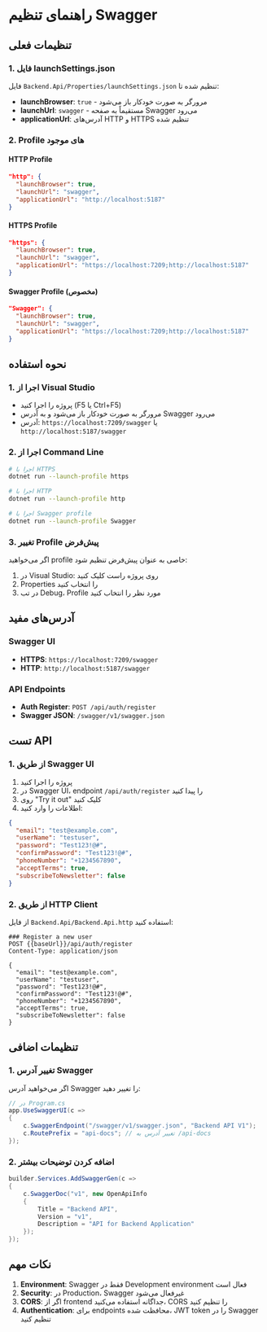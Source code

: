 # راهنمای تنظیم Swagger

## تنظیمات فعلی

### 1. فایل launchSettings.json
فایل `Backend.Api/Properties/launchSettings.json` تنظیم شده تا:

- **launchBrowser**: `true` - مرورگر به صورت خودکار باز می‌شود
- **launchUrl**: `swagger` - مستقیماً به صفحه Swagger می‌رود
- **applicationUrl**: آدرس‌های HTTP و HTTPS تنظیم شده

### 2. Profile های موجود

#### HTTP Profile
```json
"http": {
  "launchBrowser": true,
  "launchUrl": "swagger",
  "applicationUrl": "http://localhost:5187"
}
```

#### HTTPS Profile
```json
"https": {
  "launchBrowser": true,
  "launchUrl": "swagger",
  "applicationUrl": "https://localhost:7209;http://localhost:5187"
}
```

#### Swagger Profile (مخصوص)
```json
"Swagger": {
  "launchBrowser": true,
  "launchUrl": "swagger",
  "applicationUrl": "https://localhost:7209;http://localhost:5187"
}
```

## نحوه استفاده

### 1. اجرا از Visual Studio
- پروژه را اجرا کنید (F5 یا Ctrl+F5)
- مرورگر به صورت خودکار باز می‌شود و به آدرس Swagger می‌رود
- آدرس: `https://localhost:7209/swagger` یا `http://localhost:5187/swagger`

### 2. اجرا از Command Line
```bash
# اجرا با HTTPS
dotnet run --launch-profile https

# اجرا با HTTP
dotnet run --launch-profile http

# اجرا با Swagger profile
dotnet run --launch-profile Swagger
```

### 3. تغییر Profile پیش‌فرض
اگر می‌خواهید profile خاصی به عنوان پیش‌فرض تنظیم شود:

1. در Visual Studio: روی پروژه راست کلیک کنید
2. Properties را انتخاب کنید
3. در تب Debug، Profile مورد نظر را انتخاب کنید

## آدرس‌های مفید

### Swagger UI
- **HTTPS**: `https://localhost:7209/swagger`
- **HTTP**: `http://localhost:5187/swagger`

### API Endpoints
- **Auth Register**: `POST /api/auth/register`
- **Swagger JSON**: `/swagger/v1/swagger.json`

## تست API

### 1. از طریق Swagger UI
1. پروژه را اجرا کنید
2. در Swagger UI، endpoint `/api/auth/register` را پیدا کنید
3. روی "Try it out" کلیک کنید
4. اطلاعات را وارد کنید:

```json
{
  "email": "test@example.com",
  "userName": "testuser",
  "password": "Test123!@#",
  "confirmPassword": "Test123!@#",
  "phoneNumber": "+1234567890",
  "acceptTerms": true,
  "subscribeToNewsletter": false
}
```

### 2. از طریق HTTP Client
از فایل `Backend.Api/Backend.Api.http` استفاده کنید:

```http
### Register a new user
POST {{baseUrl}}/api/auth/register
Content-Type: application/json

{
  "email": "test@example.com",
  "userName": "testuser",
  "password": "Test123!@#",
  "confirmPassword": "Test123!@#",
  "phoneNumber": "+1234567890",
  "acceptTerms": true,
  "subscribeToNewsletter": false
}
```

## تنظیمات اضافی

### 1. تغییر آدرس Swagger
اگر می‌خواهید آدرس Swagger را تغییر دهید:

```csharp
// در Program.cs
app.UseSwaggerUI(c =>
{
    c.SwaggerEndpoint("/swagger/v1/swagger.json", "Backend API V1");
    c.RoutePrefix = "api-docs"; // تغییر آدرس به /api-docs
});
```

### 2. اضافه کردن توضیحات بیشتر
```csharp
builder.Services.AddSwaggerGen(c =>
{
    c.SwaggerDoc("v1", new OpenApiInfo 
    { 
        Title = "Backend API", 
        Version = "v1",
        Description = "API for Backend Application"
    });
});
```

## نکات مهم

1. **Environment**: Swagger فقط در Development environment فعال است
2. **Security**: در Production، Swagger غیرفعال می‌شود
3. **CORS**: اگر از frontend جداگانه استفاده می‌کنید، CORS را تنظیم کنید
4. **Authentication**: برای endpoints محافظت شده، JWT token را در Swagger تنظیم کنید 